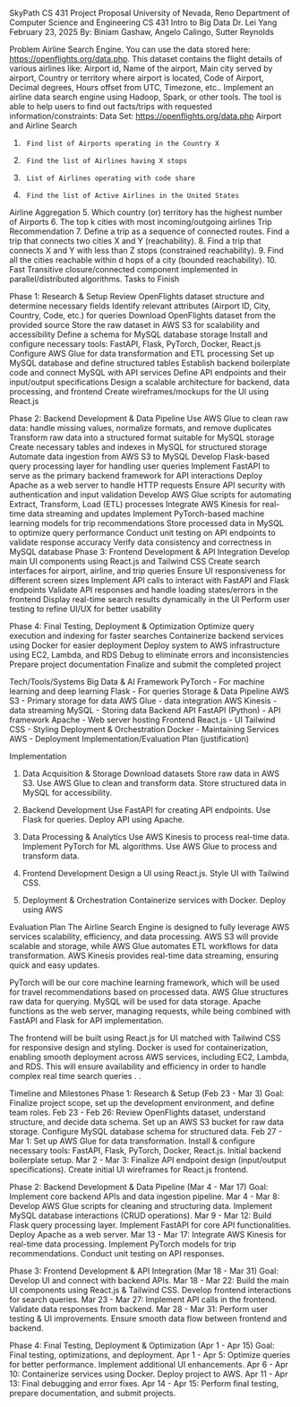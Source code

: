 


			
SkyPath CS 431 Project Proposal
University of Nevada, Reno
Department of Computer Science and Engineering
CS 431 Intro to Big Data
Dr. Lei Yang
February 23, 2025
 By: Biniam Gashaw, Angelo Calingo, Sutter Reynolds








Problem
Airline Search Engine. You can use the data stored here: https://openflights.org/data.php. This dataset contains the flight details of various airlines like: Airport id, Name of the airport, Main city served by airport, Country or territory where airport is located, Code of Airport, Decimal degrees, Hours offset from UTC, Timezone, etc.. Implement an airline data search engine using Hadoop, Spark, or other tools. The tool is able to help users to find out facts/trips with requested information/constraints:
Data Set: https://openflights.org/data.php
Airport and Airline Search
1.      Find list of Airports operating in the Country X
2.      Find the list of Airlines having X stops
3.      List of Airlines operating with code share
4.      Find the list of Active Airlines in the United States
Airline Aggregation
5.      Which country (or) territory has the highest number of Airports
6.      The top k cities with most incoming/outgoing airlines
Trip Recommendation
7.      Define a trip as a sequence of connected routes. Find a trip that connects two cities X and Y (reachability).
8.      Find a trip that connects X and Y with less than Z stops (constrained reachability).
9.      Find all the cities reachable within d hops of a city (bounded reachability).
10.    Fast Transitive closure/connected component implemented in parallel/distributed algorithms.
Tasks to Finish

Phase 1: Research & Setup
Review OpenFlights dataset structure and determine necessary fields
Identify relevant attributes (Airport ID, City, Country, Code, etc.) for queries
Download OpenFlights dataset from the provided source
Store the raw dataset in AWS S3 for scalability and accessibility
Define a schema for MySQL database storage
Install and configure necessary tools: FastAPI, Flask, PyTorch, Docker, React.js
Configure AWS Glue for data transformation and ETL processing
Set up MySQL database and define structured tables
Establish backend boilerplate code and connect MySQL with API services
Define API endpoints and their input/output specifications
Design a scalable architecture for backend, data processing, and frontend
Create wireframes/mockups for the UI using React.js

Phase 2: Backend Development & Data Pipeline
Use AWS Glue to clean raw data: handle missing values, normalize formats, and remove duplicates
Transform raw data into a structured format suitable for MySQL storage
Create necessary tables and indexes in MySQL for structured storage
Automate data ingestion from AWS S3 to MySQL
Develop Flask-based query processing layer for handling user queries
Implement FastAPI to serve as the primary backend framework for API interactions
Deploy Apache as a web server to handle HTTP requests
Ensure API security with authentication and input validation
Develop AWS Glue scripts for automating Extract, Transform, Load (ETL) processes
Integrate AWS Kinesis for real-time data streaming and updates
Implement PyTorch-based machine learning models for trip recommendations
Store processed data in MySQL to optimize query performance
Conduct unit testing on API endpoints to validate response accuracy
Verify data consistency and correctness in MySQL database
Phase 3: Frontend Development & API Integration
Develop main UI components using React.js and Tailwind CSS
Create search interfaces for airport, airline, and trip queries
Ensure UI responsiveness for different screen sizes
Implement API calls to interact with FastAPI and Flask endpoints
Validate API responses and handle loading states/errors in the frontend
Display real-time search results dynamically in the UI
Perform user testing to refine UI/UX for better usability

Phase 4: Final Testing, Deployment & Optimization
Optimize query execution and indexing for faster searches
Containerize backend services using Docker for easier deployment
Deploy system to AWS infrastructure using EC2, Lambda, and RDS
Debug to eliminate errors and inconsistencies
Prepare project documentation
Finalize and submit the completed project


















Tech/Tools/Systems
Big Data & AI Framework
PyTorch - For machine learning and deep learning
Flask - For queries
Storage & Data Pipeline
AWS S3 - Primary storage for data
AWS Glue  - data integration
AWS Kinesis - data streaming
MySQL  - Storing data
Backend API
FastAPI (Python) - API framework
Apache  - Web server hosting
Frontend
React.js -  UI
Tailwind CSS  - Styling
Deployment & Orchestration
Docker  - Maintaining Services
AWS  - Deployment
Implementation/Evaluation Plan (justification)

Implementation
1.  Data Acquisition & Storage
Download datasets 
Store raw data in AWS S3.
Use AWS Glue to clean and transform data.
Store structured data in MySQL for accessibility.


2. Backend Development
Use FastAPI for creating API endpoints.
Use Flask for queries.
Deploy API using Apache.


3. Data Processing & Analytics
Use AWS Kinesis to process real-time data.
Implement PyTorch for ML algorithms.
Use AWS Glue to process and transform data.


4. Frontend Development
Design a UI using React.js.
Style UI with Tailwind CSS.


5. Deployment & Orchestration
Containerize services with Docker.
Deploy using AWS


Evaluation Plan
The Airline Search Engine is designed to fully leverage AWS services scalability, efficiency, and data processing. AWS S3 will provide scalable and storage, while AWS Glue automates ETL workflows for data transformation. AWS Kinesis provides real-time data streaming, ensuring quick and easy  updates.


PyTorch will be our core machine learning framework, which will be used for travel recommendations based on processed data. AWS Glue structures raw data for querying. MySQL will be used for data storage. Apache functions as the web server, managing requests, while being combined with FastAPI and Flask for API implementation.


The frontend will be built using React.js for UI matched with  Tailwind CSS for responsive design and styling. Docker is used for containerization, enabling smooth deployment across AWS services, including EC2, Lambda, and RDS. This will ensure availability and efficiency in order to handle complex real time search queries .
.





Timeline and Milestones
Phase 1: Research & Setup (Feb 23 - Mar 3)
Goal: Finalize project scope, set up the development environment, and define team roles.
Feb 23 - Feb 26:
Review OpenFlights dataset, understand structure, and decide data schema.
Set up an AWS S3 bucket for raw data storage.
Configure MySQL database schema for structured data.
Feb 27 - Mar 1:
Set up AWS Glue for data transformation.
Install & configure necessary tools: FastAPI, Flask, PyTorch, Docker, React.js.
Initial backend boilerplate setup.
Mar 2 - Mar 3:
Finalize API endpoint design (input/output specifications).
Create initial UI wireframes for React.js frontend.

Phase 2: Backend Development & Data Pipeline (Mar 4 - Mar 17)
Goal: Implement core backend APIs and data ingestion pipeline.
Mar 4 - Mar 8:
Develop AWS Glue scripts for cleaning and structuring data.
Implement MySQL database interactions (CRUD operations).
Mar 9 - Mar 12:
Build Flask query processing layer.
Implement FastAPI for core API functionalities.
Deploy Apache as a web server.
Mar 13 - Mar 17:
Integrate AWS Kinesis for real-time data processing.
Implement PyTorch models for trip recommendations.
Conduct unit testing on API responses.

Phase 3: Frontend Development & API Integration (Mar 18 - Mar 31)
Goal: Develop UI and connect with backend APIs.
Mar 18 - Mar 22:
Build the main UI components using React.js & Tailwind CSS.
Develop frontend interactions for search queries.
Mar 23 - Mar 27:
Implement API calls in the frontend.
Validate data responses from backend.
Mar 28 - Mar 31:
Perform user testing & UI improvements.
Ensure smooth data flow between frontend and backend.

Phase 4: Final Testing, Deployment & Optimization (Apr 1 - Apr 15)
Goal: Final testing, optimizations, and deployment.
Apr 1 - Apr 5:
Optimize queries for better performance.
Implement additional UI enhancements.
Apr 6 - Apr 10:
Containerize services using Docker.
Deploy project to AWS.
Apr 11 - Apr 13:
Final debugging and error fixes.
Apr 14 - Apr 15:
Perform final testing, prepare documentation, and submit projects.
